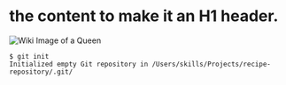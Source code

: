 # the content to make it an H1 header.
![Wiki Image of a Queen](https://upload.wikimedia.org/wikipedia/commons/4/49/Chess_qlt60.png)
```
$ git init
Initialized empty Git repository in /Users/skills/Projects/recipe-repository/.git/
```
